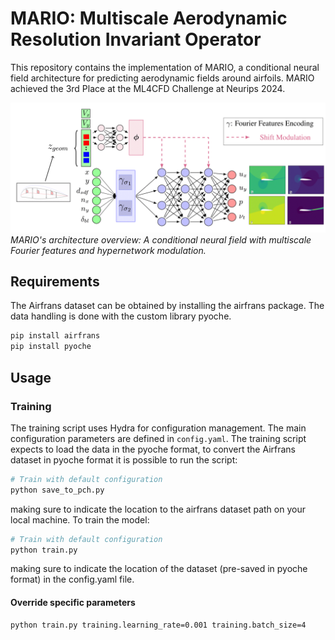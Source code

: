 # MARIO: Multiscale Aerodynamic Resolution Invariant Operator

This repository contains the implementation of MARIO, a conditional neural field architecture for predicting aerodynamic fields around airfoils. 
MARIO achieved the 3rd Place at the ML4CFD Challenge at Neurips 2024.

![MARIO Architecture](figures/mario_architecture-1.png)
*MARIO's architecture overview: A conditional neural field with multiscale Fourier features and hypernetwork modulation.*

## Requirements
The Airfrans dataset can be obtained by installing the airfrans package. The data handling is done with the custom library pyoche.
```bash
pip install airfrans
pip install pyoche
```

## Usage

### Training

The training script uses Hydra for configuration management. The main configuration parameters are defined in `config.yaml`. The training script expects to load the data in the pyoche format, to convert the Airfrans dataset in pyoche format it is possible to run the script:
```bash
# Train with default configuration
python save_to_pch.py
```
making sure to indicate the location to the airfrans dataset path on your local machine.
 To train the model:

```bash
# Train with default configuration
python train.py
```
making sure to indicate the location of the dataset (pre-saved in pyoche format) in the config.yaml file.

#### Override specific parameters

```bash
python train.py training.learning_rate=0.001 training.batch_size=4
```
